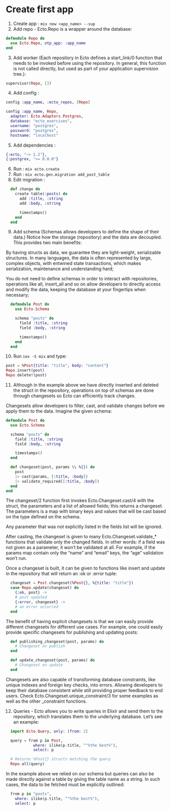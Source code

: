 # Create first app

1. Create app : ```mix new <app_name> --sup```
2. Add repo - Ecto.Repo is a wrapper around the database:
```elixir
defmodule Repo do
  use Ecto.Repo, otp_app: :app_name
end
```
3. Add worker (Each repository in Ecto defines a start_link/0 function that needs to be invoked before using the repository. In general, this function is not called directly, but used as part of your application supervision tree.):
```elixir
supervisor(Repo, [])
```
4. Add config :
```elixir
config :app_name, :ecto_repos, [Repo]

config :app_name, Repo,
  adapter: Ecto.Adapters.Postgres,
  database: "ecto_exercises",
  username: "postgres",
  password: "postgres",
  hostname: "localhost"
```
5. Add dependencies :
```elixir
{:ecto, "~> 2.2"},
{:postgrex, ">= 0.0.0"}
```
6. Run : ```mix ecto.create```
7. Run : ```mix ecto.gen.migration add_post_table```
8. Edit migration :
```elixir
  def change do
    create table(:posts) do
      add :title, :string
      add :body, :string

      timestamps()
    end
  end
```
9. Add schema (Schemas allows developers to define the shape of their data.)
Notice how the storage (repository) and the data are decoupled. This provides two main benefits:

By having structs as data, we guarantee they are light-weight, serializable structures. In many languages, the data is often represented by large, complex objects, with entwined state transactions, which makes serialization, maintenance and understanding hard;

You do not need to define schemas in order to interact with repositories, operations like all, insert_all and so on allow developers to directly access and modify the data, keeping the database at your fingertips when necessary;

```elixir
  defmodule Post do
    use Ecto.Schema

    schema "posts" do
      field :title, :string
      field :body, :string

      timestamps()
    end
  end
```
10. Run ```iex -S mix``` and type:
```elixir
post = %Post{title: "title", body: "content"}
Repo.insert(post)
Repo.delete!(post)
```
11. Although in the example above we have directly inserted and deleted the struct in the repository, operations on top of schemas are done through changesets so Ecto can efficiently track changes.

Changesets allow developers to filter, cast, and validate changes before we apply them to the data. Imagine the given schema:

```elixir
defmodule Post do
  use Ecto.Schema

  schema "posts" do
    field :title, :string
    field :body, :string

    timestamps()
  end

  def changeset(post, params \\ %{}) do
    post
    |> cast(params, [:title, :body])
    |> validate_required([:title, :body])
  end
end
```

The changeset/2 function first invokes Ecto.Changeset.cast/4 with the struct, the parameters and a list of allowed fields; this returns a changeset. The parameters is a map with binary keys and values that will be cast based on the type defined on the schema.

Any parameter that was not explicitly listed in the fields list will be ignored.

After casting, the changeset is given to many Ecto.Changeset.validate_* functions that validate only the changed fields. In other words: if a field was not given as a parameter, it won’t be validated at all. For example, if the params map contain only the “name” and “email” keys, the “age” validation won’t run.

Once a changeset is built, it can be given to functions like insert and update in the repository that will return an :ok or :error tuple:

```elixir
  changeset = Post.changeset(%Post{}, %{title: "title"})
  case Repo.update(changeset) do
    {:ok, post} ->
    # post updated
    {:error, changeset} ->
    # an error occurred
  end
```

The benefit of having explicit changesets is that we can easily provide different changesets for different use cases. For example, one could easily provide specific changesets for publishing and updating posts:

```elixir
  def publishing_changeset(post, params) do
    # Changeset on publish
  end

  def update_changeset(post, params) do
    # Changeset on update
  end
```

Changesets are also capable of transforming database constraints, like unique indexes and foreign key checks, into errors. Allowing developers to keep their database consistent while still providing proper feedback to end users. Check Ecto.Changeset.unique_constraint/3 for some examples as well as the other _constraint functions.

12. Queries - Ecto allows you to write queries in Elixir and send them to the repository, which translates them to the underlying database. Let’s see an example:

```elixir
  import Ecto.Query, only: [from: 2]

  query = from p in Post,
            where: ilike(p.title, ^"%the best%"),
            select: p

  # Returns %Post{} structs matching the query
  Repo.all(query)
```

In the example above we relied on our schema but queries can also be made directly against a table by giving the table name as a string. In such cases, the data to be fetched must be explicitly outlined:

```elixir
  from p in "posts",
    where: ilike(p.title, ^"%the best%"),
    select: p
```
